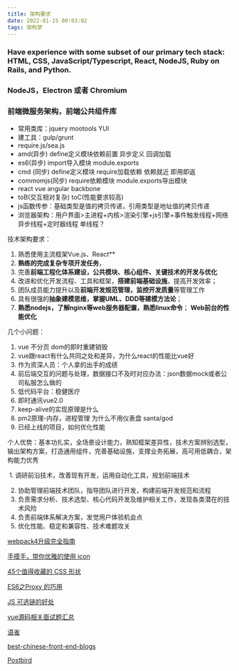 ```yaml
---
title: 架构要求
date: 2022-01-15 00:03:02
tags: 架构梦
---
```




### Have experience with some subset of our primary tech stack: HTML, CSS, JavaScript/Typescript, React, NodeJS, Ruby on Rails, and Python.

### NodeJS，Electron 或者 Chromium 

### 前端微服务架构，前端公共组件库

- 常用类库：jquery mootools YUI  
- 建工具：gulp/grunt
- require.js/sea.js
- amd(异步)   define定义模块依赖前置 异步定义 回调加载
- es6(异步)   import导入模块 module.exports
- cmd (同步)   define定义模块 require加载依赖 依赖就近 即用即返
- commomjs(同步)   require依赖模块 module.exports导出模块
- react vue angular backbone 
- toB(交互相对复杂) toC(性能要求较高)
- js函数传参：基础类型是值的拷贝传递，引用类型是地址值的拷贝传递
- 浏览器架构：用户界面>主进程+内核>渲染引擎+js引擎+事件触发线程+网络异步线程+定时器线程    单线程？

技术架构要求：

1. 熟悉使用主流框架Vue.js、React**
2. **熟练的完成复杂专项开发任务**，
3. 完善**前端工程化体系建设，公共模块、核心组件、关键技术的开发与优化**
4. 改进和优化开发流程、工具和框架，**搭建前端基础设施**，提高开发效率；
5. 团队成员能力提升以及**前端开发规范管理，监控开发质量**等管理工作
6. 具有很强的**抽象建模思维，掌握UML、DDD等建模方法论**；
7. **熟悉nodejs，了解nginx等web服务器配置，熟悉linux命令**；
   **Web前台的性能优化**

几个小问题：

1. vue 不分页 dom的即时重建销毁
2. vue跟react有什么共同之处和差异，为什么react的性能比vue好
3. 作为资深人员：个人拿的出手的成绩
4. 前后端交互的问题与处理，数据接口不及时对应办法：json数据mock或者公司私服怎么做的
5. 低代码平台：稳健医疗
6. 即时通讯vue2.0
7. keep-alive的实现原理是什么
8. pm2原理-内存，进程管理 为什么不用仪表盘 santa/god
9. 已经上线的项目，如何优化性能

个人优势：基本功扎实，全场景设计能力，熟知框架差异性，技术方案辨别选型，输出架构方案，打造通用组件，完善基础设施，支撑业务拓展，高可用低耦合，架构能力优秀

​			1.  调研前沿技术，改善现有开发，运用⾃动化⼯具，规划前端技术

2.  协助管理前端技术团队，指导团队进行开发，构建前端开发规范和流程
3.  负责需求分析、技术选型、核心代码开发及维护相关工作，发现各类潜在的技术风险
4.  负责前端体系解决方案，发觉用户体验机会点
5.  优化性能、稳定和兼容性、技术难题攻关

[webpack4升级完全指南](https://segmentfault.com/a/1190000014247030)

[手摸手，带你优雅的使用 icon](https://segmentfault.com/a/1190000014247030)

[45个值得收藏的 CSS 形状](https://github.com/qq449245884/xiaozhi/issues/42)

[ES6之Proxy 的巧用](https://www.jianshu.com/p/a831f76e5e71)

[JS 可选链的好处](https://segmentfault.com/a/1190000020173404)

[vue源码相关面试题汇总](https://www.cnblogs.com/vickylinj/p/13529926.html)

[语雀](https://www.yuque.com/u29422/gulu/244946)

[best-chinese-front-end-blogs](https://github.com/FrankFang/best-chinese-front-end-blogs)

[Postbird](http://www.ptbird.cn/list.html)

